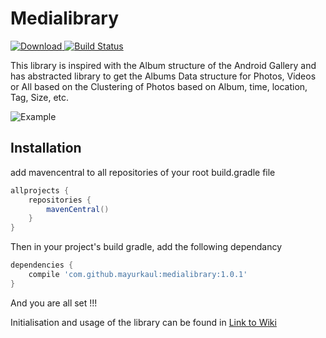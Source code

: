 # Medialibrary

[ ![Download](https://api.bintray.com/packages/mayurkoul2002/Awesome-Android/medialibrary/images/download.svg) ](https://bintray.com/mayurkoul2002/Awesome-Android/medialibrary/_latestVersion)
[![Build Status](https://travis-ci.org/mayurkaul/medialibrary.svg?branch=master)](https://travis-ci.org/mayurkaul/medialibrary)

This library is inspired with the Album structure of the Android Gallery and has abstracted library to get the Albums Data structure for Photos, Videos or All based on the Clustering of Photos based on Album, time, location, Tag, Size, etc.

![Example](images/img1.png)

## Installation ##

add mavencentral to all repositories of your root build.gradle file

```gradle
allprojects {
    repositories {
        mavenCentral()
    }
}
```
Then in your project's build gradle, add the following dependancy

```gradle
dependencies {
    compile 'com.github.mayurkaul:medialibrary:1.0.1'
}
```
And you are all set !!!

Initialisation and usage of the library can be found in [Link to Wiki](https://github.com/mayurkaul/medialibrary/wiki/Initialisation)
